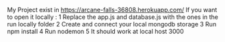 My Project exist in https://arcane-falls-36808.herokuapp.com/
If you want to open it locally :
1 Replace the app.js and database.js with the ones in the run locally folder
2 Create and connect your local mongodb storage
3 Run npm install
4 Run nodemon
5 It should work at local host 3000